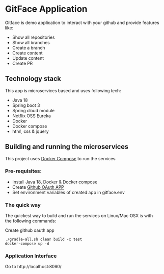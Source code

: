 # GitFace Application

Gitface is demo application to interact with your github and provide features like:
- Show all repositories
- Show all branches
- Create a branch
- Create content
- Update content
- Create PR

## Technology stack

This app is microservices based and uses following tech:
- Java 18
- Spring boot 3
- Spring cloud module
- Netflix OSS Eureka
- Docker
- Docker compose
- html, css & jquery


## Building and running the microservices

This project uses [Docker Compose](https://docs.docker.com/compose/) to run the services

### Pre-requisites:

- Install Java 18, Docker & Docker compose
- Create [Github OAuth APP](https://docs.github.com/en/apps/oauth-apps/building-oauth-apps/creating-an-oauth-app) 
- Set environment variables of created app in gitface.env

### The quick way

The quickest way to build and run the services on Linux/Mac OSX is with the following commands:

Create github oauth app

```
./gradle-all.sh clean build -x test
docker-compose up -d
```

### Application Interface

Go to http://localhost:8060/